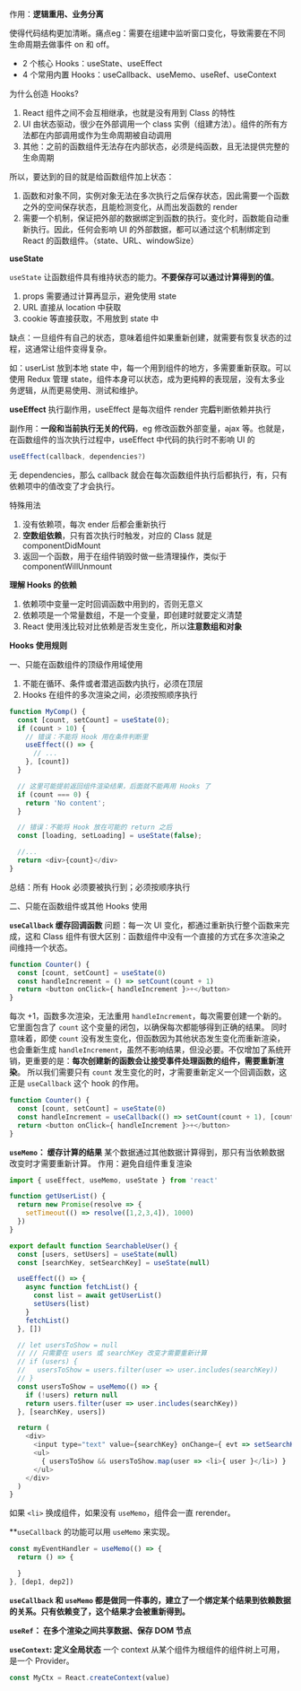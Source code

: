 作用：**逻辑重用、业务分离**

使得代码结构更加清晰。痛点eg：需要在组建中监听窗口变化，导致需要在不同生命周期去做事件 on 和 off。

- 2 个核心 Hooks：useState、useEffect
- 4 个常用内置 Hooks：useCallback、useMemo、useRef、useContext

为什么创造 Hooks?

1. React 组件之间不会互相继承，也就是没有用到 Class 的特性
2. UI 由状态驱动，很少在外部调用一个 class 实例（组建方法）。组件的所有方法都在内部调用或作为生命周期被自动调用
3. 其他：之前的函数组件无法存在内部状态，必须是纯函数，且无法提供完整的生命周期

所以，要达到的目的就是给函数组件加上状态：

1. 函数和对象不同，实例对象无法在多次执行之后保存状态，因此需要一个函数之外的空间保存状态，且能检测变化，从而出发函数的 render
2. 需要一个机制，保证把外部的数据绑定到函数的执行。变化时，函数能自动重新执行。因此，任何会影响 UI 的外部数据，都可以通过这个机制绑定到 React 的函数组件。（state、URL、windowSize）



**useState**

`useState` 让函数组件具有维持状态的能力。**不要保存可以通过计算得到的值**。

1. props 需要通过计算再显示，避免使用 state
2. URL 直接从 location 中获取
3. cookie 等直接获取，不用放到 state 中

缺点：一旦组件有自己的状态，意味着组件如果重新创建，就需要有恢复状态的过程，这通常让组件变得复杂。

如：userList 放到本地 state 中，每一个用到组件的地方，多需要重新获取。可以使用 Redux 管理 state，组件本身可以状态，成为更纯粹的表现层，没有太多业务逻辑，从而更易使用、测试和维护。



**useEffect** 执行副作用，useEffect 是每次组件 render 完**后**判断依赖并执行

副作用：**一段和当前执行无关的代码**，eg 修改函数外部变量，ajax 等。也就是，在函数组件的当次执行过程中，useEffect 中代码的执行时不影响 UI 的

```javascript
useEffect(callback, dependencies?)
```

无 dependencies，那么 callback 就会在每次函数组件执行后都执行，有，只有依赖项中的值改变了才会执行。

特殊用法

1. 没有依赖项，每次 ender 后都会重新执行
2. **空数组依赖**，只有首次执行时触发，对应的 Class 就是 componentDidMount
3. 返回一个函数，用于在组件销毁时做一些清理操作，类似于  componentWillUnmount



**理解 Hooks 的依赖**

1. 依赖项中变量一定时回调函数中用到的，否则无意义
2. 依赖项是一个常量数组，不是一个变量，即创建时就要定义清楚
3. React 使用浅比较对比依赖是否发生变化，所以**注意数组和对象**



**Hooks 使用规则**

一、只能在函数组件的顶级作用域使用

1. 不能在循环、条件或者潜逃函数内执行，必须在顶层
2. Hooks 在组件的多次渲染之间，必须按照顺序执行

```javascript
function MyComp() {
  const [count, setCount] = useState(0);
  if (count > 10) {
    // 错误：不能将 Hook 用在条件判断里
    useEffect(() => {
      // ...
    }, [count])
  }

  // 这里可能提前返回组件渲染结果，后面就不能再用 Hooks 了
  if (count === 0) {
    return 'No content';
  }

  // 错误：不能将 Hook 放在可能的 return 之后
  const [loading, setLoading] = useState(false);

  //...
  return <div>{count}</div>
}
```

总结：所有 Hook 必须要被执行到；必须按顺序执行



二、只能在函数组件或其他 Hooks 使用


**`useCallback` 缓存回调函数**
问题：每一次 UI 变化，都通过重新执行整个函数来完成，这和 Class 组件有很大区别：函数组件中没有一个直接的方式在多次渲染之间维持一个状态。
```javascript
function Counter() {
  const [count, setCount] = useState(0)
  const handleIncrement = () => setCount(count + 1)
  return <button onClick={ handleIncrement }>+</button>
}
```
每次 +1，函数多次渲染，无法重用 `handleIncrement`，每次需要创建一个新的。它里面包含了 `count` 这个变量的闭包，以确保每次都能够得到正确的结果。
同时意味着，即使 `count` 没有发生变化，但函数因为其他状态发生变化而重新渲染，也会重新生成 `handleIncrement`，虽然不影响结果，但没必要。不仅增加了系统开销，更重要的是：**每次创建新的函数会让接受事件处理函数的组件，需要重新渲染**。
所以我们需要只有 `count` 发生变化的时，才需要重新定义一个回调函数，这正是 `useCallback` 这个 hook 的作用。
```javascript
function Counter() {
  const [count, setCount] = useState(0)
  const handleIncrement = useCallback(() => setCount(count + 1), [count])
  return <button onClick={ handleIncrement }>+</button>
}
```

**`useMemo`： 缓存计算的结果**
某个数据通过其他数据计算得到，那只有当依赖数据改变时才需要重新计算。
作用：避免自组件重复渲染
```javascript
import { useEffect, useMemo, useState } from 'react'

function getUserList() {
  return new Promise(resolve => {
    setTimeout(() => resolve([1,2,3,4]), 1000)
  })
}

export default function SearchableUser() {
  const [users, setUsers] = useState(null)
  const [searchKey, setSearchKey] = useState(null)

  useEffect(() => {
    async function fetchList() {
      const list = await getUserList()
      setUsers(list)
    }
    fetchList()
  }, [])

  // let usersToShow = null
  // // 只需要在 users 或 searchKey 改变才需要重新计算
  // if (users) {
  //   usersToShow = users.filter(user => user.includes(searchKey))
  // }
  const usersToShow = useMemo(() => {
    if (!users) return null
    return users.filter(user => user.includes(searchKey))
  }, [searchKey, users])

  return (
    <div>
      <input type="text" value={searchKey} onChange={ evt => setSearchKey(evt.target.value) } />
      <ul>
        { usersToShow && usersToShow.map(user => <li>{ user }</li>) }
      </ul>
    </div>
  )
}
```

如果 `<li>` 换成组件，如果没有 `useMemo`，组件会一直 rerender。

**`useCallback` 的功能可以用 `useMemo` 来实现。
```javascript
const myEventHandler = useMemo(() => {
  return () => {

  }
}, [dep1, dep2])
```

**`useCallback` 和 `useMemo` 都是做同一件事的，建立了一个绑定某个结果到依赖数据的关系。只有依赖变了，这个结果才会被重新得到。**

**`useRef`： 在多个渲染之间共享数据、保存 DOM 节点**

**`useContext`: 定义全局状态**
一个 context 从某个组件为根组件的组件树上可用，是一个 Provider。
```javascript
const MyCtx = React.createContext(value)
```